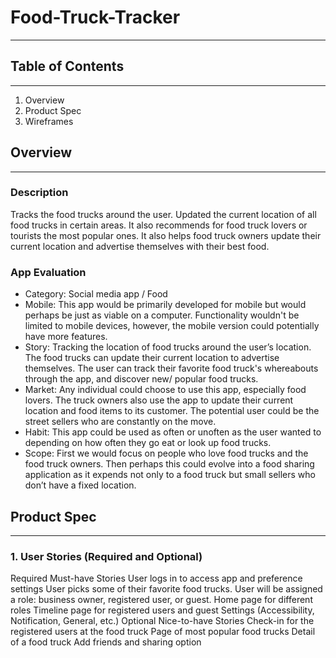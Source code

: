 # Food-Truck-Tracker

---

## Table of Contents

---
1. Overview
2. Product Spec
3. Wireframes

## Overview
---

### Description
Tracks the food trucks around the user. Updated the current location of all food trucks in certain areas. It also recommends for food truck lovers or tourists the most popular ones. It also helps food truck owners update their current location and advertise themselves with their best food. 

### App Evaluation

* Category: Social media app / Food
* Mobile: This app would be primarily developed for mobile but would perhaps be just as viable on a computer. Functionality wouldn't be limited to mobile devices, however, the mobile version could potentially have more features.
* Story: Tracking the location of food trucks around the user’s location. The food trucks can update their current location to advertise themselves. The user can track their favorite food truck's whereabouts through the app, and discover new/ popular food trucks.
* Market: Any individual could choose to use this app, especially food lovers. The truck owners also use the app to update their current location and food items to its customer. The potential user could be the street sellers who are constantly on the move.
* Habit: This app could be used as often or unoften as the user wanted to depending on how often they go eat or look up food trucks.
* Scope: First we would focus on people who love food trucks and the food truck owners.  Then perhaps this could evolve into a food sharing application as it expends not only to a food truck but small sellers who don’t have a fixed location. 

## Product Spec
---

### 1. User Stories (Required and Optional)

Required Must-have Stories
      User logs in to access app and preference settings
      User picks some of their favorite food trucks. 
      User will be assigned a role:  business owner, registered user, or guest.
      Home page for different roles
      Timeline page for registered users and guest
      Settings (Accessibility, Notification, General, etc.)
Optional Nice-to-have Stories
      Check-in for the registered users at the food truck 
      Page of most popular food trucks
      Detail of a food truck
      Add friends and sharing option

